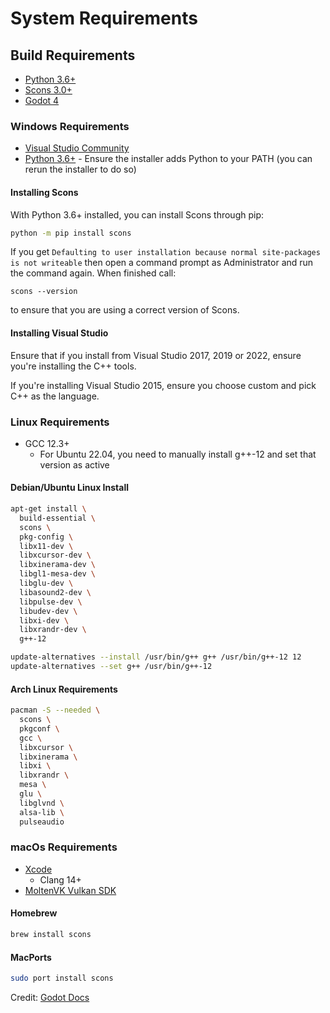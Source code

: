 # System Requirements

## Build Requirements
* [Python 3.6+](https://www.python.org/downloads/)
* [Scons 3.0+](https://scons.org/)
* [Godot 4](https://github.com/godotengine/godot)

### Windows Requirements
* [Visual Studio Community](https://www.visualstudio.com/vs/community/)
* [Python 3.6+](https://www.python.org/downloads/windows/) - Ensure the installer adds Python to your PATH (you can rerun the installer to do so)

#### Installing Scons
With Python 3.6+ installed, you can install Scons through pip:
```sh
python -m pip install scons
```
If you get `Defaulting to user installation because normal site-packages is not writeable` then open a command prompt as Administrator and run the command again. When finished call:
```
scons --version
```
to ensure that you are using a correct version of Scons.

#### Installing Visual Studio
Ensure that if you install from Visual Studio 2017, 2019 or 2022, ensure you're installing the C++ tools.

If you're installing Visual Studio 2015, ensure you choose custom and pick C++ as the language.

### Linux Requirements
* GCC 12.3+
  * For Ubuntu 22.04, you need to manually install g++-12 and set that version as active

#### Debian/Ubuntu Linux Install
```sh
apt-get install \
  build-essential \
  scons \
  pkg-config \
  libx11-dev \
  libxcursor-dev \
  libxinerama-dev \
  libgl1-mesa-dev \
  libglu-dev \
  libasound2-dev \
  libpulse-dev \
  libudev-dev \
  libxi-dev \
  libxrandr-dev \
  g++-12

update-alternatives --install /usr/bin/g++ g++ /usr/bin/g++-12 12
update-alternatives --set g++ /usr/bin/g++-12
```

#### Arch Linux Requirements
```sh
pacman -S --needed \
  scons \
  pkgconf \
  gcc \
  libxcursor \
  libxinerama \
  libxi \
  libxrandr \
  mesa \
  glu \
  libglvnd \
  alsa-lib \
  pulseaudio
```

### macOs Requirements
* [Xcode](https://apps.apple.com/us/app/xcode/id497799835)
    * Clang 14+
* [MoltenVK Vulkan SDK](https://sdk.lunarg.com/sdk/download/latest/mac/vulkan-sdk.dmg) 

#### Homebrew
```sh
brew install scons
```

#### MacPorts
```sh
sudo port install scons
```

Credit: [Godot Docs](https://docs.godotengine.org/en/stable/contributing/development/compiling/index.html)